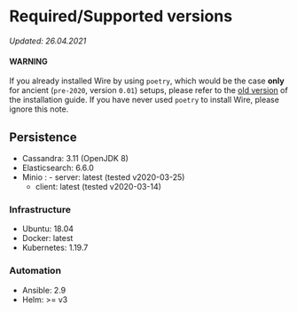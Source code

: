 # Required/Supported versions

*Updated: 26.04.2021*

#### WARNING
If you already installed Wire by using `poetry`, which would be the case **only** for ancient (`pre-2020`, version `0.01`) setups, please refer to the
[old version](https://docs.wire.com/versions/install-with-poetry/how-to/index.html) of
the installation guide. If you have never used `poetry` to install Wire, please ignore this note.

## Persistence

- Cassandra: 3.11 (OpenJDK 8)
- Elasticsearch: 6.6.0
- Minio
  : - server: latest (tested v2020-03-25)
  - client: latest (tested v2020-03-14)

### Infrastructure

- Ubuntu: 18.04
- Docker: latest
- Kubernetes: 1.19.7

### Automation

- Ansible: 2.9
- Helm: >= v3
